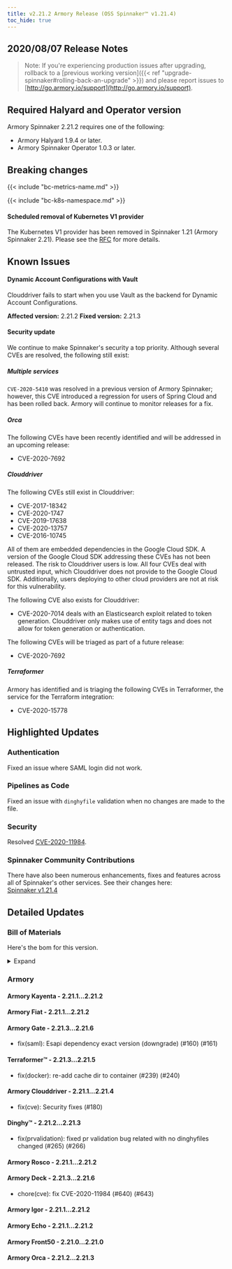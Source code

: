 ```yaml
---
title: v2.21.2 Armory Release (OSS Spinnaker™ v1.21.4)
toc_hide: true
---
```


## 2020/08/07 Release Notes

> Note: If you're experiencing production issues after upgrading, rollback to a [previous working version]({{< ref "upgrade-spinnaker#rolling-back-an-upgrade" >}}) and please report issues to [http://go.armory.io/support](http://go.armory.io/support).

## Required Halyard and Operator version

Armory Spinnaker 2.21.2 requires one of the following:
* Armory Halyard 1.9.4 or later.
* Armory Spinnaker Operator 1.0.3 or later.

## Breaking changes

{{< include "bc-metrics-name.md" >}}

{{< include "bc-k8s-namespace.md" >}}

#### Scheduled removal of Kubernetes V1 provider
The Kubernetes V1 provider has been removed in Spinnaker 1.21 (Armory Spinnaker 2.21). Please see the [RFC](https://github.com/spinnaker/governance/blob/master/rfc/eol_kubernetes_v1.md) for more details.


## Known Issues

#### Dynamic Account Configurations with Vault

Clouddriver fails to start when you use Vault as the backend for Dynamic Account Configurations. 

**Affected version:** 2.21.2
**Fixed version:** 2.21.3

#### Security update

We continue to make Spinnaker's security a top priority. Although several CVEs are resolved, the following still exist:

##### Multiple services

`CVE-2020-5410` was resolved in a previous version of Armory Spinnaker; however, this CVE introduced a regression for users of Spring Cloud and has been rolled back. Armory will continue to monitor releases for a fix.

##### Orca

The following CVEs have been recently identified and will be addressed in an upcoming release:

- CVE-2020-7692

##### Clouddriver

The following CVEs still exist in Clouddriver:

- CVE-2017-18342
- CVE-2020-1747
- CVE-2019-17638 
- CVE-2020-13757
- CVE-2016-10745

All of them are embedded dependencies in the Google Cloud SDK. A version of the Google Cloud SDK addressing these CVEs has not been released. The risk to Clouddriver users is low. All four CVEs deal with untrusted input, which Clouddriver does not provide to the Google Cloud SDK. Additionally, users deploying to other cloud providers are not at risk for this vulnerability.

The following CVE also exists for Clouddriver:

- CVE-2020-7014 deals with an Elasticsearch exploit related to token generation. Clouddriver only makes use of entity tags and does not allow for token generation or authentication.

The following CVEs will be triaged as part of a future release:
- CVE-2020-7692

##### Terraformer

Armory has identified and is triaging the following CVEs in Terraformer, the service for the Terraform integration:

- CVE-2020-15778

## Highlighted Updates


### Authentication

Fixed an issue where SAML login did not work.

### Pipelines as Code

Fixed an issue with `dinghyfile` validation when no changes are made to the file.

### Security

Resolved [CVE-2020-11984](https://nvd.nist.gov/vuln/detail/CVE-2020-11984).

###  Spinnaker Community Contributions

There have also been numerous enhancements, fixes and features across all of Spinnaker's other services. See their changes here:  
[Spinnaker v1.21.4](https://www.spinnaker.io/community/releases/versions/1-21-4-changelog)

## Detailed Updates

### Bill of Materials
Here's the bom for this version.
<details><summary>Expand</summary>
<pre class="highlight">
<code>version: 2.21.2
timestamp: "2020-08-24 19:44:03"
services:
    clouddriver:
        commit: bad246c6
        version: 2.21.4
    deck:
        commit: 53d7adc3
        version: 2.21.6
    dinghy:
        commit: 8fa8c0ae
        version: 2.21.3
    echo:
        commit: 17a274cf
        version: 2.21.2
    fiat:
        commit: a7b64e03
        version: 2.21.2
    front50:
        commit: 9b3d3bac
        version: 2.21.0
    gate:
        commit: "844223e9"
        version: 2.21.6
    igor:
        commit: b3a7e1fc
        version: 2.21.2
    kayenta:
        commit: 7caca133
        version: 2.21.2
    monitoring-daemon:
        version: 2.21.0
    monitoring-third-party:
        version: 2.21.0
    orca:
        commit: e969ea99
        version: 2.21.3
    rosco:
        commit: f9f89e5a
        version: 2.21.2
    terraformer:
        commit: 516ca41a
        version: 2.21.5
dependencies:
    redis:
        version: 2:2.8.4-2
artifactSources:
    dockerRegistry: docker.io/armory
</code>
</pre>
</details>

### Armory


#### Armory Kayenta - 2.21.1...2.21.2


#### Armory Fiat - 2.21.1...2.21.2


#### Armory Gate - 2.21.3...2.21.6

  - fix(saml): Esapi dependency exact version (downgrade) (#160) (#161)

#### Terraformer™ - 2.21.3...2.21.5

  - fix(docker): re-add cache dir to container (#239) (#240)

#### Armory Clouddriver - 2.21.1...2.21.4

  - fix(cve): Security fixes (#180)

#### Dinghy™ - 2.21.2...2.21.3

  - fix(prvalidation): fixed pr validation bug related with no dinghyfiles changed (#265) (#266)

#### Armory Rosco - 2.21.1...2.21.2


#### Armory Deck - 2.21.3...2.21.6

  - chore(cve): fix CVE-2020-11984 (#640) (#643)

#### Armory Igor - 2.21.1...2.21.2


#### Armory Echo - 2.21.1...2.21.2


#### Armory Front50 - 2.21.0...2.21.0


#### Armory Orca - 2.21.2...2.21.3



